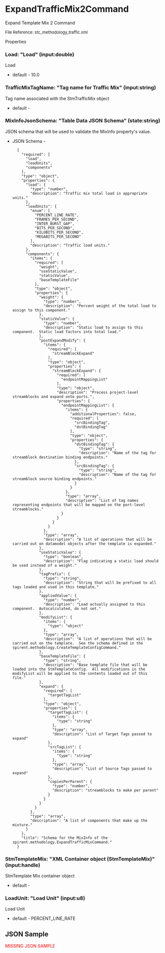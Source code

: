 # ExpandTrafficMix2Command

Expand Template Mix 2 Command

<font size="2">File Reference: stc_methodology_traffic.xml</font>

<text>Properties</text>

### Load: "Load" (input:double)

Load

* default - 10.0
### TrafficMixTagName: "Tag name for Traffic Mix" (input:string)

Tag name associated with the StmTrafficMix object

* default - 
### MixInfoJsonSchema: "Table Data JSON Schema" (state:string)

JSON schema that will be used to validate the MixInfo property's value.

* JSON Schema - 

		{
		  "required": [
		    "load", 
		    "loadUnits", 
		    "components"
		  ], 
		  "type": "object", 
		  "properties": {
		    "load": {
		      "type": "number", 
		      "description": "Traffic mix total load in appropriate units."
		    }, 
		    "loadUnits": {
		      "enum": [
		        "PERCENT_LINE_RATE", 
		        "FRAMES_PER_SECOND", 
		        "INTER_BURST_GAP", 
		        "BITS_PER_SECOND", 
		        "KILOBITS_PER_SECOND", 
		        "MEGABITS_PER_SECOND"
		      ], 
		      "description": "Traffic load units."
		    }, 
		    "components": {
		      "items": {
		        "required": [
		          "weight", 
		          "useStaticValue", 
		          "staticValue", 
		          "baseTemplateFile"
		        ], 
		        "type": "object", 
		        "properties": {
		          "weight": {
		            "type": "number", 
		            "description": "Percent weight of the total load to assign to this component."
		          }, 
		          "staticValue": {
		            "type": "number", 
		            "description": "Static load to assign to this component.  Static load factors into total load."
		          }, 
		          "postExpandModify": {
		            "items": {
		              "required": [
		                "streamBlockExpand"
		              ], 
		              "type": "object", 
		              "properties": {
		                "streamBlockExpand": {
		                  "required": [
		                    "endpointMappingList"
		                  ], 
		                  "type": "object", 
		                  "description": "Process project-level streamblocks and expand onto ports.", 
		                  "properties": {
		                    "endpointMappingList": {
		                      "items": {
		                        "additionalProperties": false, 
		                        "required": [
		                          "srcBindingTag", 
		                          "dstBindingTag"
		                        ], 
		                        "type": "object", 
		                        "properties": {
		                          "dstBindingTag": {
		                            "type": "string", 
		                            "description": "Name of the tag for streamblock destination binding endpoints."
		                          }, 
		                          "srcBindingTag": {
		                            "type": "string", 
		                            "description": "Name of the tag for streamblock source binding endpoints."
		                          }
		                        }
		                      }, 
		                      "type": "array", 
		                      "description": "List of tag names representing endpoints that will be mapped on the port-level streamblocks."
		                    }
		                  }
		                }
		              }
		            }, 
		            "type": "array", 
		            "description": "A list of operations that will be carried out on datamodel objects after the template is expanded."
		          }, 
		          "useStaticValue": {
		            "type": "boolean", 
		            "description": "Flag indicating a static load should be used instead of a weight."
		          }, 
		          "tagPrefix": {
		            "type": "string", 
		            "description": "String that will be prefixed to all tags loaded and used in this template."
		          }, 
		          "appliedValue": {
		            "type": "number", 
		            "description": "Load actually assigned to this component.  Autocalculated, do not set."
		          }, 
		          "modifyList": {
		            "items": {
		              "type": "object"
		            }, 
		            "type": "array", 
		            "description": "A list of operations that will be carried out on the template.  See the schema defined in the spirent.methodology.CreateTemplateConfigCommand."
		          }, 
		          "baseTemplateFile": {
		            "type": "string", 
		            "description": "Base template file that will be loaded into the StmTemplateConfig.  All modifications in the modifyList will be applied to the contents loaded out of this file."
		          }, 
		          "expand": {
		            "required": [
		              "targetTagList"
		            ], 
		            "type": "object", 
		            "properties": {
		              "targetTagList": {
		                "items": {
		                  "type": "string"
		                }, 
		                "type": "array", 
		                "description": "List of Target Tags passed to expand"
		              }, 
		              "srcTagList": {
		                "items": {
		                  "type": "string"
		                }, 
		                "type": "array", 
		                "description": "List of Source Tags passed to expand"
		              }, 
		              "copiesPerParent": {
		                "type": "number", 
		                "description": "streamblocks to make per parent"
		              }
		            }
		          }
		        }
		      }, 
		      "type": "array", 
		      "description": "A list of components that make up the mixture."
		    }
		  }, 
		  "title": "Schema for the MixInfo of the spirent.methodology.ExpandTrafficMixCommand."
		}


### StmTemplateMix: "XML Container object (StmTemplateMix)" (input:handle)

StmTemplate Mix container object

* default - 
### LoadUnit: "Load Unit" (input:u8)

Load Unit

* default - PERCENT_LINE_RATE
## JSON Sample

<font color="red">MISSING JSON SAMPLE</font>

